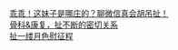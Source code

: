   
[乖乖！这妹子是哪庄的？聊微信真会胡吊扯！](http://www.dianyue.me/archives/577/efg1swqgm5osxnai/)  
[骨科&amp;康复，扯不断的密切关系](http://www.dianyue.me/archives/601/9hewgp06i5gtex9e/)  
[扯一缕月色慰征程](http://www.dianyue.me/archives/148/3hfehh99sh56mky1/)